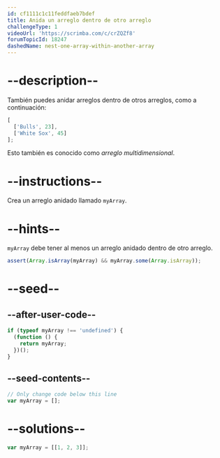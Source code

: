 ```yaml
---
id: cf1111c1c11feddfaeb7bdef
title: Anida un arreglo dentro de otro arreglo
challengeType: 1
videoUrl: 'https://scrimba.com/c/crZQZf8'
forumTopicId: 18247
dashedName: nest-one-array-within-another-array
---
```


# --description--

También puedes anidar arreglos dentro de otros arreglos, como a continuación:

```js
[
  ['Bulls', 23],
  ['White Sox', 45]
];
```

Esto también es conocido como <dfn>arreglo multidimensional</dfn>.

# --instructions--

Crea un arreglo anidado llamado `myArray`.

# --hints--

`myArray` debe tener al menos un arreglo anidado dentro de otro arreglo.

```js
assert(Array.isArray(myArray) && myArray.some(Array.isArray));
```

# --seed--

## --after-user-code--

```js
if (typeof myArray !== 'undefined') {
  (function () {
    return myArray;
  })();
}
```

## --seed-contents--

```js
// Only change code below this line
var myArray = [];
```

# --solutions--

```js
var myArray = [[1, 2, 3]];
```
